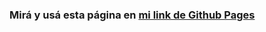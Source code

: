 ### Mirá y usá esta página en [mi link de Github Pages](https://martinafsa.github.io/Avatar_Generator/)
